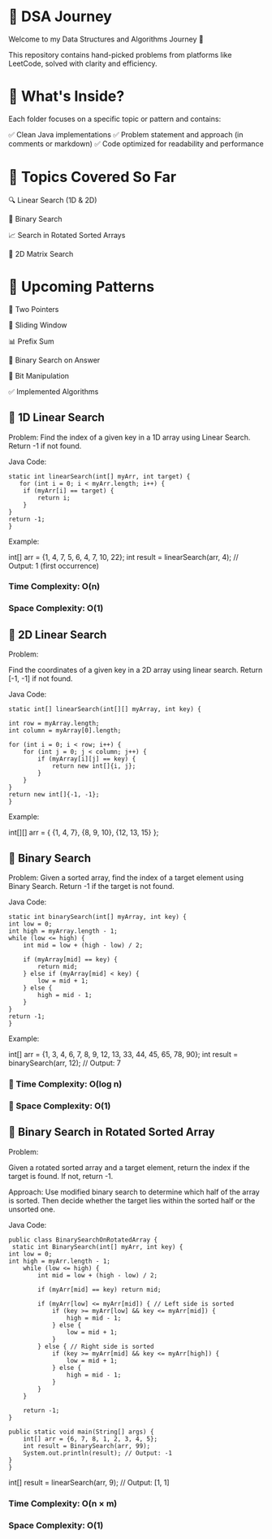 # 📘 DSA Journey


Welcome to my Data Structures and Algorithms Journey 🚀

This repository contains hand-picked problems from platforms like LeetCode, solved with clarity and efficiency.

# 📌 What's Inside?
Each folder focuses on a specific topic or pattern and contains:

✅ Clean Java implementations
✅ Problem statement and approach (in comments or markdown)
✅ Code optimized for readability and performance

# 🧠 Topics Covered So Far
🔍 Linear Search (1D & 2D)

🔎 Binary Search

📈 Search in Rotated Sorted Arrays

🔁 2D Matrix Search

# 🔄 Upcoming Patterns
🎯 Two Pointers

📏 Sliding Window

📊 Prefix Sum

🔁 Binary Search on Answer

🧩 Bit Manipulation

✅ Implemented Algorithms  

## 🔹 1D Linear Search
Problem:
Find the index of a given key in a 1D array using Linear Search. Return -1 if not found.

Java Code:

    static int linearSearch(int[] myArr, int target) {
       for (int i = 0; i < myArr.length; i++) {
        if (myArr[i] == target) {
            return i;
        }
    }
    return -1;
    }


Example:
  
int[] arr = {1, 4, 7, 5, 6, 4, 7, 10, 22};
int result = linearSearch(arr, 4);  // Output: 1 (first occurrence)

### Time Complexity: O(n)
### Space Complexity: O(1)

## 🔹 2D Linear Search

Problem:

Find the coordinates of a given key in a 2D array using linear search. Return [-1, -1] if not found.

Java Code:


   
    static int[] linearSearch(int[][] myArray, int key) {
    
    int row = myArray.length;
    int column = myArray[0].length;
    
    for (int i = 0; i < row; i++) {
        for (int j = 0; j < column; j++) {
            if (myArray[i][j] == key) {
                return new int[]{i, j};
            }
        }
    }
    return new int[]{-1, -1};
    }


Example:

int[][] arr = {
    {1, 4, 7},
    {8, 9, 10},
    {12, 13, 15}
};


## 🔎 Binary Search

Problem:
Given a sorted array, find the index of a target element using Binary Search. Return -1 if the target is not found.

Java Code:    

    static int binarySearch(int[] myArray, int key) {
    int low = 0;
    int high = myArray.length - 1;
    while (low <= high) {
        int mid = low + (high - low) / 2;

        if (myArray[mid] == key) {
            return mid;
        } else if (myArray[mid] < key) {
            low = mid + 1;
        } else {
            high = mid - 1;
        }
    }
    return -1;
    }

Example:

int[] arr = {1, 3, 4, 6, 7, 8, 9, 12, 13, 33, 44, 45, 65, 78, 90};
int result = binarySearch(arr, 12); // Output: 7

### 🧠 Time Complexity: O(log n)
### 🧠 Space Complexity: O(1)


## 🔄 Binary Search in Rotated Sorted Array

Problem:

Given a rotated sorted array and a target element, return the index if the target is found. If not, return -1.

Approach:
Use modified binary search to determine which half of the array is sorted. Then decide whether the target lies within the sorted half or the unsorted one.

Java Code:

    
    public class BinarySearchOnRotatedArray {
     static int BinarySearch(int[] myArr, int key) {
    int low = 0;
    int high = myArr.length - 1;
        while (low <= high) {
            int mid = low + (high - low) / 2;

            if (myArr[mid] == key) return mid;

            if (myArr[low] <= myArr[mid]) { // Left side is sorted
                if (key >= myArr[low] && key <= myArr[mid]) {
                    high = mid - 1;
                } else {
                    low = mid + 1;
                }
            } else { // Right side is sorted
                if (key >= myArr[mid] && key <= myArr[high]) {
                    low = mid + 1;
                } else {
                    high = mid - 1;
                }
            }
        }

        return -1;
    }

    public static void main(String[] args) {
        int[] arr = {6, 7, 8, 1, 2, 3, 4, 5};
        int result = BinarySearch(arr, 99);
        System.out.println(result); // Output: -1
    }
    }



int[] result = linearSearch(arr, 9);  // Output: [1, 1]
### Time Complexity: O(n × m)
### Space Complexity: O(1)

